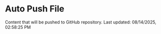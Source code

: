 # Auto Push File

Content that will be pushed to GitHub repository.
Last updated: 08/14/2025, 02:58:25 PM